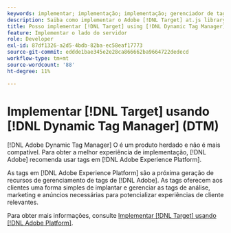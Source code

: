 ```yaml
---
keywords: implementar; implementação; implementação; gerenciador de tags; dtm; at.js; dynamic tag management
description: Saiba como implementar o Adobe [!DNL Target] at.js library using the legacy Dynamic Tag Management (DTM). Tags in [!DNL Adobe Experience Platform] é o método preferido para implementar [!DNL Target].
title: Posso implementar [!DNL Target] using [!DNL Dynamic Tag Manager] (DTM)?
feature: Implementar o lado do servidor
role: Developer
exl-id: 87df1326-a2d5-4bdb-82ba-ec58eaf17773
source-git-commit: eddde1bae345e2e28ca866662ba9664722dedecd
workflow-type: tm+mt
source-wordcount: '88'
ht-degree: 11%

---
```


# Implementar [!DNL Target] usando [!DNL Dynamic Tag Manager] (DTM)

[!DNL Adobe Dynamic Tag Manager] O é um produto herdado e não é mais compatível. Para obter a melhor experiência de implementação, [!DNL Adobe] recomenda usar tags em [!DNL Adobe Experience Platform].

As tags em [!DNL Adobe Experience Platform] são a próxima geração de recursos de gerenciamento de tags de [!DNL Adobe]. As tags oferecem aos clientes uma forma simples de implantar e gerenciar as tags de análise, marketing e anúncios necessárias para potencializar experiências de cliente relevantes.

Para obter mais informações, consulte [Implementar [!DNL Target] usando [!DNL Adobe Platform]](/help/c-implementing-target/c-implementing-target-for-client-side-web/how-to-deployatjs/cmp-implementing-target-using-adobe-launch.md).


